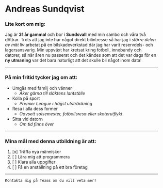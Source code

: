 # Andreas Sundqvist
### Lite kort om mig:  
Jag är **31 år gammal** och bor i **Sundsvall** med min sambo och våra två döttrar. Trots att jag inte har något direkt bilintresse så har jag i *större delen av mitt liv* arbetat på en bilskadeverkstad där jag har varit reservdels- och lagersansvarig. Min uppväxt har kretsat kring fotboll, innebandy och datorer, så när åren nu passerat och det kändes som att det var dags för en **ny utmaning** var det bara naturligt att det skulle bli något inom data!

---  
  
### På min fritid tycker jag om att:  
-   Umgås med familj och vänner
    -   _Åker gärna till släktens lantställe_
-   Kolla på sport
    -  _Premier League i högst utsträckning_
-   Resa i alla dess former
    -   _Oavsett solsemester, fotbollsresa eller skoterutflykt_
-   Sitta vid datorn
    -   _Om tid finns över_
  
---

### Mina mål med denna utbildning är att:
1. [x] Träffa nya människor
2. [ ] Lära mig att programmera
3. [ ] Klara alla uppgifter
4. [ ] Få en anställning på ett bra företag

---

    Kontakta mig på Teams om du vill veta mer!



